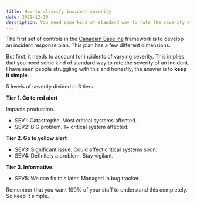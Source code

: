 ```yaml
---
title: How to classify incident severity
date: 2021-12-10
description: You need some kind of standard way to rate the severity of an incident.
---
```


The first set of controls in the [Canadian Baseline](7-organizational-controls) framework is to develop an incident response plan. This plan has a few different dimensions.

But first, it needs to account for incidents of varying severity. This implies that you need some kind of standard way to rate the severity of an incident. I have seen people struggling with this and honestly, the answer is to **keep it simple**.

5 levels of severity divided in 3 tiers:

**Tier 1. Go to red alert**

Impacts production.

- SEV1: Catastrophe. Most critical systems affected.
- SEV2: BIG problem. 1+ critical system affected.

**Tier 2. Go to yellow alert**

- SEV3: Significant issue. Could affect critical systems soon.
- SEV4: Definitely a problem. Stay vigilant.

**Tier 3. Informative.**

- SEV5: We can fix this later. Managed in bug tracker.

Remember that you want 100% of your staff to understand this completely. 
So keep it simple.
